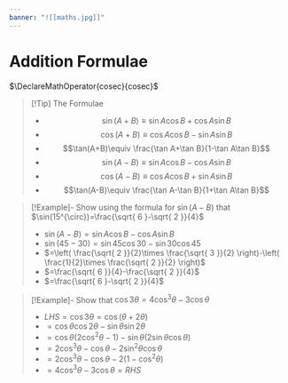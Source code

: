 ```yaml
---
banner: "![[maths.jpg]]"
---
```

# Addition Formulae 
$\DeclareMathOperator{cosec}{cosec}$
> [!Tip] The Formulae 
> - $$\sin(A+B)\equiv\sin A\cos B+\cos A\sin B$$
> - $$\cos(A+B)\equiv \cos A\cos B-\sin A\sin B$$
> - $$\tan(A+B)\equiv \frac{\tan A+\tan B}{1-\tan A\tan B}$$
> - $$\sin(A-B)\equiv\sin A\cos B-\cos A\sin B$$
> - $$\cos(A-B)\equiv \cos A\cos B+\sin A\sin B$$
> - $$\tan(A-B)\equiv \frac{\tan A-\tan B}{1+\tan A\tan B}$$

> [!Example]- Show using the formula for $\sin(A-B)$ that $\sin(15^{\circ})=\frac{\sqrt{ 6 }-\sqrt{ 2 }}{4}$
> - $\sin(A-B)=\sin A\cos B-\cos A\sin B$
> - $\sin(45-30)=\sin45\cos30-\sin30\cos45$
> - $=\left( \frac{\sqrt{ 2 }}{2}\times \frac{\sqrt{ 3 }}{2} \right)-\left( \frac{1}{2}\times \frac{\sqrt{ 2 }}{2} \right)$
> - $=\frac{\sqrt{ 6 }}{4}-\frac{\sqrt{ 2 }}{4}$
> - $=\frac{\sqrt{ 6 }-\sqrt{ 2 }}{4}$

> [!Example]- Show that $\cos3\theta=4\cos^3\theta-3\cos\theta$
> - $LHS=\cos3\theta=\cos(\theta+2\theta)$
> - $=\cos\theta \cos2\theta-\sin\theta \sin2\theta$
> - $=\cos\theta(2\cos^2\theta-1)-\sin\theta(2\sin\theta \cos\theta)$
> - $=2\cos^3\theta-\cos\theta-2\sin^2\theta \cos\theta$
> - $=2\cos^3\theta-\cos\theta-2(1-\cos^2\theta)$
> - $=4\cos^3\theta-3\cos\theta=RHS$

